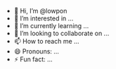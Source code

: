 - 👋 Hi, I’m @lowpon
- 👀 I’m interested in ...
- 🌱 I’m currently learning ...
- 💞️ I’m looking to collaborate on ...
- 📫 How to reach me ...
- 😄 Pronouns: ...
- ⚡ Fun fact: ...

<!---
lowpon/lowpon is a ✨ special ✨ repository because its `README.md` (this file) appears on your GitHub profile.
You can click the Preview link to take a look at your changes.
--->
